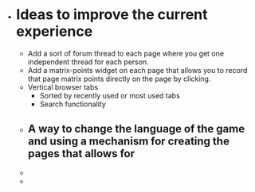 - # Ideas to improve the current experience
	- Add a sort of forum thread to each page where you get one independent thread for each person.
	- Add a matrix-points widget on each page that allows you to record that page matrix points directly on the page by clicking.
	- Vertical browser tabs
		- Sorted by recently used or most used tabs
		- Search functionality
	- A way to change the language of the game and using a mechanism for creating the pages that allows for
		-
	-
	-